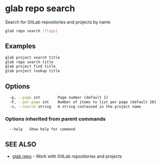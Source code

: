 # glab repo search

Search for GitLab repositories and projects by name

```bash
glab repo search [flags]
```

## Examples

```bash
glab project search title
glab repo search title
glab project find title
glab project lookup title

```

## Options

```bash
  -p, --page int        Page number (default 1)
  -P, --per-page int    Number of items to list per page (default 20)
  -s, --search string   A string contained in the project name
```

### Options inherited from parent commands

```bash
  --help   Show help for command
```

## SEE ALSO

- [glab repo](./) - Work with GitLab repositories and projects
